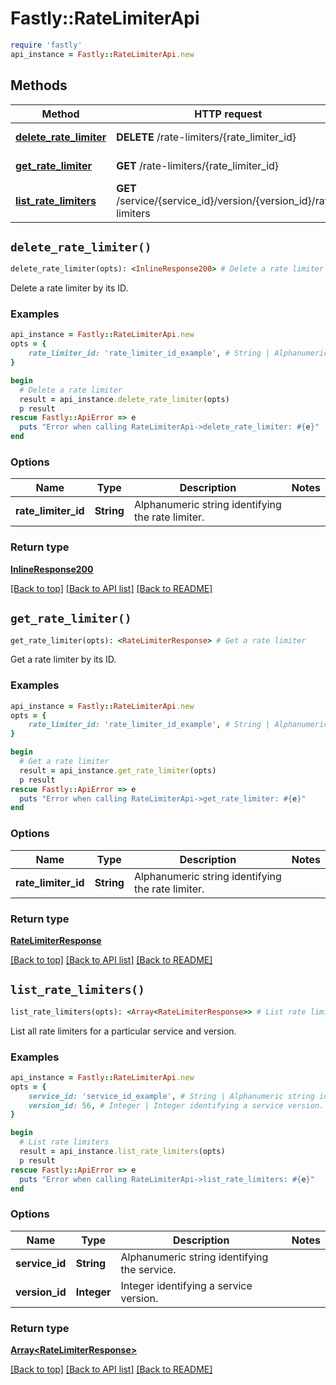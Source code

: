 # Fastly::RateLimiterApi


```ruby
require 'fastly'
api_instance = Fastly::RateLimiterApi.new
```

## Methods

| Method | HTTP request | Description |
| ------ | ------------ | ----------- |
| [**delete_rate_limiter**](RateLimiterApi.md#delete_rate_limiter) | **DELETE** /rate-limiters/{rate_limiter_id} | Delete a rate limiter |
| [**get_rate_limiter**](RateLimiterApi.md#get_rate_limiter) | **GET** /rate-limiters/{rate_limiter_id} | Get a rate limiter |
| [**list_rate_limiters**](RateLimiterApi.md#list_rate_limiters) | **GET** /service/{service_id}/version/{version_id}/rate-limiters | List rate limiters |


## `delete_rate_limiter()`

```ruby
delete_rate_limiter(opts): <InlineResponse200> # Delete a rate limiter
```

Delete a rate limiter by its ID.

### Examples

```ruby
api_instance = Fastly::RateLimiterApi.new
opts = {
    rate_limiter_id: 'rate_limiter_id_example', # String | Alphanumeric string identifying the rate limiter.
}

begin
  # Delete a rate limiter
  result = api_instance.delete_rate_limiter(opts)
  p result
rescue Fastly::ApiError => e
  puts "Error when calling RateLimiterApi->delete_rate_limiter: #{e}"
end
```

### Options

| Name | Type | Description | Notes |
| ---- | ---- | ----------- | ----- |
| **rate_limiter_id** | **String** | Alphanumeric string identifying the rate limiter. |  |

### Return type

[**InlineResponse200**](InlineResponse200.md)

[[Back to top]](#) [[Back to API list]](../../README.md#endpoints)
[[Back to README]](../../README.md)
## `get_rate_limiter()`

```ruby
get_rate_limiter(opts): <RateLimiterResponse> # Get a rate limiter
```

Get a rate limiter by its ID.

### Examples

```ruby
api_instance = Fastly::RateLimiterApi.new
opts = {
    rate_limiter_id: 'rate_limiter_id_example', # String | Alphanumeric string identifying the rate limiter.
}

begin
  # Get a rate limiter
  result = api_instance.get_rate_limiter(opts)
  p result
rescue Fastly::ApiError => e
  puts "Error when calling RateLimiterApi->get_rate_limiter: #{e}"
end
```

### Options

| Name | Type | Description | Notes |
| ---- | ---- | ----------- | ----- |
| **rate_limiter_id** | **String** | Alphanumeric string identifying the rate limiter. |  |

### Return type

[**RateLimiterResponse**](RateLimiterResponse.md)

[[Back to top]](#) [[Back to API list]](../../README.md#endpoints)
[[Back to README]](../../README.md)
## `list_rate_limiters()`

```ruby
list_rate_limiters(opts): <Array<RateLimiterResponse>> # List rate limiters
```

List all rate limiters for a particular service and version.

### Examples

```ruby
api_instance = Fastly::RateLimiterApi.new
opts = {
    service_id: 'service_id_example', # String | Alphanumeric string identifying the service.
    version_id: 56, # Integer | Integer identifying a service version.
}

begin
  # List rate limiters
  result = api_instance.list_rate_limiters(opts)
  p result
rescue Fastly::ApiError => e
  puts "Error when calling RateLimiterApi->list_rate_limiters: #{e}"
end
```

### Options

| Name | Type | Description | Notes |
| ---- | ---- | ----------- | ----- |
| **service_id** | **String** | Alphanumeric string identifying the service. |  |
| **version_id** | **Integer** | Integer identifying a service version. |  |

### Return type

[**Array&lt;RateLimiterResponse&gt;**](RateLimiterResponse.md)

[[Back to top]](#) [[Back to API list]](../../README.md#endpoints)
[[Back to README]](../../README.md)
